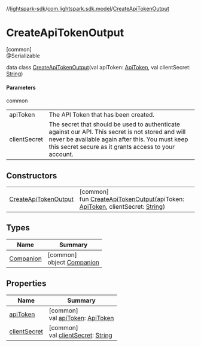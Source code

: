 //[lightspark-sdk](../../../index.md)/[com.lightspark.sdk.model](../index.md)/[CreateApiTokenOutput](index.md)

# CreateApiTokenOutput

[common]\
@Serializable

data class [CreateApiTokenOutput](index.md)(val apiToken: [ApiToken](../-api-token/index.md), val clientSecret: [String](https://kotlinlang.org/api/latest/jvm/stdlib/kotlin/-string/index.html))

#### Parameters

common

| | |
|---|---|
| apiToken | The API Token that has been created. |
| clientSecret | The secret that should be used to authenticate against our API. This secret is not stored and will never be available again after this. You must keep this secret secure as it grants access to your account. |

## Constructors

| | |
|---|---|
| [CreateApiTokenOutput](-create-api-token-output.md) | [common]<br>fun [CreateApiTokenOutput](-create-api-token-output.md)(apiToken: [ApiToken](../-api-token/index.md), clientSecret: [String](https://kotlinlang.org/api/latest/jvm/stdlib/kotlin/-string/index.html)) |

## Types

| Name | Summary |
|---|---|
| [Companion](-companion/index.md) | [common]<br>object [Companion](-companion/index.md) |

## Properties

| Name | Summary |
|---|---|
| [apiToken](api-token.md) | [common]<br>val [apiToken](api-token.md): [ApiToken](../-api-token/index.md) |
| [clientSecret](client-secret.md) | [common]<br>val [clientSecret](client-secret.md): [String](https://kotlinlang.org/api/latest/jvm/stdlib/kotlin/-string/index.html) |
